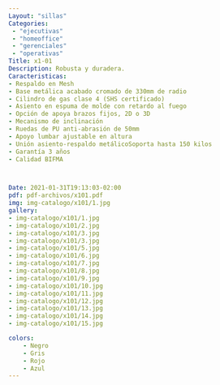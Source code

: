 ```yaml
---
Layout: "sillas"
Categories:
 - "ejecutivas"
 - "homeoffice"
 - "gerenciales"
 - "operativas"
Title: x1-01
Description: Robusta y duradera.
Caracteristicas: 
- Respaldo en Mesh
- Base metálica acabado cromado de 330mm de radio
- Cilindro de gas clase 4 (SHS certificado)
- Asiento en espuma de molde con retardo al fuego
- Opción de apoya brazos fijos, 2D o 3D
- Mecanismo de inclinación
- Ruedas de PU anti-abrasión de 50mm
- Apoyo lumbar ajustable en altura
- Unión asiento-respaldo metálicoSoporta hasta 150 kilos
- Garantía 3 años
- Calidad BIFMA



Date: 2021-01-31T19:13:03-02:00
pdf: pdf-archivos/x101.pdf
img: img-catalogo/x101/1.jpg
gallery: 
- img-catalogo/x101/1.jpg
- img-catalogo/x101/2.jpg
- img-catalogo/x101/3.jpg
- img-catalogo/x101/3.jpg
- img-catalogo/x101/5.jpg
- img-catalogo/x101/6.jpg
- img-catalogo/x101/7.jpg
- img-catalogo/x101/8.jpg
- img-catalogo/x101/9.jpg
- img-catalogo/x101/10.jpg
- img-catalogo/x101/11.jpg
- img-catalogo/x101/12.jpg
- img-catalogo/x101/13.jpg
- img-catalogo/x101/14.jpg
- img-catalogo/x101/15.jpg

colors:
    - Negro
    - Gris
    - Rojo
    - Azul
---
```

